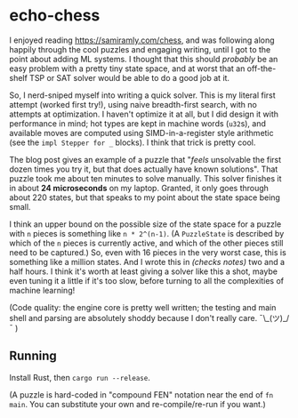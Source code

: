 # echo-chess

I enjoyed reading <https://samiramly.com/chess>, and was following along
happily through the cool puzzles and engaging writing, until I got to the point
about adding ML systems. I thought that this should *probably* be an easy
problem with a pretty tiny state space, and at worst that an off-the-shelf TSP
or SAT solver would be able to do a good job at it.

So, I nerd-sniped myself into writing a quick solver. This is my literal first
attempt (worked first try!), using naive breadth-first search, with no attempts
at optimization. I haven't optimize it at all, but I did design it with
performance in mind; hot types are kept in machine words (`u32`s), and
available moves are computed using SIMD-in-a-register style arithmetic (see the
`impl Stepper for _` blocks). I think that trick is pretty cool.

The blog post gives an example of a puzzle that "*feels* unsolvable the first
dozen times you try it, but that does actually have known solutions". That
puzzle took me about ten minutes to solve manually. This solver finishes it in
about **24 microseconds** on my laptop. Granted, it only goes through about 220
states, but that speaks to my point about the state space being small.

I think an upper bound on the possible size of the state space for a puzzle
with `n` pieces is something like `n * 2^(n-1)`. (A `PuzzleState` is described by
which of the `n` pieces is currently active, and which of the other pieces
still need to be captured.) So, even with 16 pieces in the very worst case,
this is something like a million states. And I wrote this in *(checks notes)*
two and a half hours. I think it's worth at least giving a solver like this a
shot, maybe even tuning it a little if it's too slow, before turning to all the
complexities of machine learning!

(Code quality: the engine core is pretty well written; the testing and main
shell and parsing are absolutely shoddy because I don't really care.
¯\\\_(ツ)\_/¯ )

## Running

Install Rust, then `cargo run --release`.

(A puzzle is hard-coded in "compound FEN" notation near the end of `fn main`.
You can substitute your own and re-compile/re-run if you want.)
